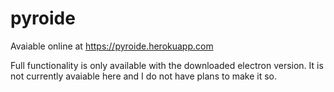 # pyroide
Avaiable online at https://pyroide.herokuapp.com

Full functionality is only available with the downloaded electron version. It is not currently avaiable here and I do not have plans to make it so.
